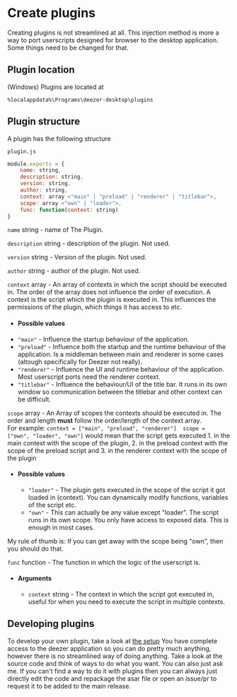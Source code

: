 # Create plugins
Creating plugins is not streamlined at all. This injection method is more a way to port userscripts designed for browser to the desktop application. Some things need to be changed for that.

## Plugin location
(Windows) Plugins are located at 
```
%localappdata%\Programs\deezer-desktop\plugins
```

## Plugin structure
A plugin has the following structure

`plugin.js`
```js
module.exports = {
    name: string,
    description: string,
    version: string,
    author: string,
    context: array <"main" | "preload" | "renderer" | "titlebar">,
    scope: array <"own" | "loader">,
    func: function(context: string)
}
```

`name` string - name of The Plugin.

`description` string - description of the plugin. Not used.

`version` string - Version of the plugin. Not used.

`author` string - author of the plugin. Not used.

`context` array - An array of contexts in which the script should be executed in. The order of the array does not influence the order of execution. A context is the script which the plugin is executed in. This influences the permissions of the plugin, which things it has access to etc.
- #### Possible values
- `"main"` - Influence the startup behaviour of the application.
- `"preload"` - Influence both the startup and the runtime behaviour of the application. Is a middleman between main and renderer in some cases (altough specifically for Deezer not really).
- `"renderer"` - Influence the UI and runtime behaviour of the application. Most userscript ports need the renderer context.
- `"titlebar"` - Influence the behaviour/UI of the title bar. It runs in its own window so communication between the titlebar and other context can be difficult.

`scope` array - An Array of scopes the contexts should be executed in. The order and length **must** follow the order/length of the context array.\
For example: `context = ["main", "preload", "renderer"]  scope = ["own", "loader", "own"]` would mean that the script gets executed 1. in the main context with the scope of the plugin, 2. in the preload context with the scope of the preload script and 3. in the renderer context with the scope of the plugin
- #### Possible values
    - `"loader"` - The plugin gets executed in the scope of the script it got loaded in (context). You can dynamically modify functions, variables of the script etc.
    - `"own"` - This can actually be any value except "loader". The script runs in its own scope. You only have access to exposed data. This is enough in most cases.

My rule of thumb is: If you can get away with the scope being "own", then you should do that.

`func` function - The function in which the logic of the userscript is.
- #### Arguments
    - `context` string - The context in which the script got executed in, useful for when you need to execute the script in multiple contexts.

## Developing plugins
To develop your own plugin, take a look at [the setup](https://github.com/bababoi-2/deezer-desktop-app-injection/blob/main/docs/setup.md)
You have complete access to the deezer application so you can do pretty much anything, however there is no streamlined way of doing anything. 
Take a look at the source code and think of ways to do what you want. You can also just ask me.
If you can't find a way to do it with plugins then you can always just directly edit the code and repackage the asar file or open an issue/pr to request it to be added to the main release.
